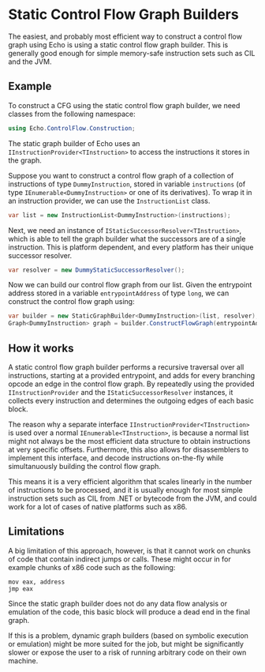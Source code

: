 Static Control Flow Graph Builders
==================================

The easiest, and probably most efficient way to construct a control flow graph using Echo is using a static control flow graph builder. This is generally good enough for simple memory-safe instruction sets such as CIL and the JVM.

Example
-------
To construct a CFG using the static control flow graph builder, we need classes from the following namespace:
```csharp
using Echo.ControlFlow.Construction;
```

The static graph builder of Echo uses an `IInstructionProvider<TInstruction>` to access the instructions it stores in the graph.

Suppose you want to construct a control flow graph of a collection of instructions of type `DummyInstruction`, stored in variable `instructions` (of type `IEnumerable<DummyInstruction>` or one of its derivatives). To wrap it in an instruction provider, we can use the `InstructionList` class.

```csharp
var list = new InstructionList<DummyInstruction>(instructions);
```

Next, we need an instance of `IStaticSuccessorResolver<TInstruction>`, which is able to tell the graph builder what the successors are of a single instruction. This is platform dependent, and every platform has their unique successor resolver.

```csharp
var resolver = new DummyStaticSuccessorResolver();
```

Now we can build our control flow graph from our list. Given the entrypoint address stored in a variable `entrypointAddress` of type `long`, we can construct the control flow graph using:
```csharp
var builder = new StaticGraphBuilder<DummyInstruction>(list, resolver);
Graph<DummyInstruction> graph = builder.ConstructFlowGraph(entrypointAddress);

```

How it works
------------

A static control flow graph builder performs a recursive traversal over all instructions, starting at a provided entrypoint, and adds for every branching opcode an edge in the control flow graph. By repeatedly using the provided `IInstructionProvider` and the `IStaticSuccessorResolver` instances, it collects every instruction and determines the outgoing edges of each basic block.

The reason why a separate interface `IInstructionProvider<TInstruction>` is used over a normal `IEnumerable<TInstruction>`, is because a normal list might not always be the most efficient data structure to obtain instructions at very specific offsets. Furthermore, this also allows for disassemblers to implement this interface, and decode instructions on-the-fly while simultanuously building the control flow graph.

This means it is a very efficient algorithm that scales linearly in the number of instructions to be processed, and it is usually enough for most simple instruction sets such as CIL from .NET or bytecode from the JVM, and could work for a lot of cases of native platforms such as x86.

Limitations
-----------
A big limitation of this approach, however, is that it cannot work on chunks of code that contain indirect jumps or calls. These might occur in for example chunks of x86 code such as the following:

```x86
mov eax, address
jmp eax
```

Since the static graph builder does not do any data flow analysis or emulation of the code, this basic block will produce a dead end in the final graph. 

If this is a problem, dynamic graph builders (based on symbolic execution or emulation) might be more suited for the job, but might be significantly slower or expose the user to a risk of running arbitrary code on their own machine.
